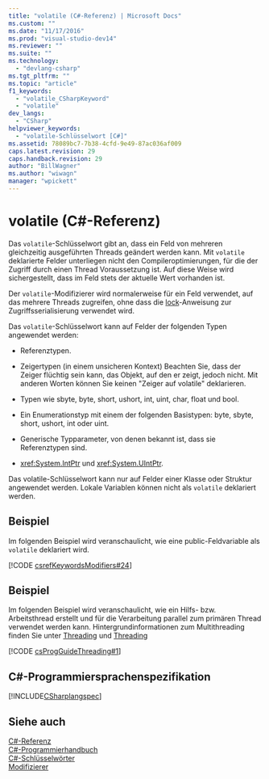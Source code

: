 ```yaml
---
title: "volatile (C#-Referenz) | Microsoft Docs"
ms.custom: ""
ms.date: "11/17/2016"
ms.prod: "visual-studio-dev14"
ms.reviewer: ""
ms.suite: ""
ms.technology: 
  - "devlang-csharp"
ms.tgt_pltfrm: ""
ms.topic: "article"
f1_keywords: 
  - "volatile_CSharpKeyword"
  - "volatile"
dev_langs: 
  - "CSharp"
helpviewer_keywords: 
  - "volatile-Schlüsselwort [C#]"
ms.assetid: 78089bc7-7b38-4cfd-9e49-87ac036af009
caps.latest.revision: 29
caps.handback.revision: 29
author: "BillWagner"
ms.author: "wiwagn"
manager: "wpickett"
---
```

# volatile (C#-Referenz)
Das `volatile`\-Schlüsselwort gibt an, dass ein Feld von mehreren gleichzeitig ausgeführten Threads geändert werden kann.  Mit `volatile` deklarierte Felder unterliegen nicht den Compileroptimierungen, für die der Zugriff durch einen Thread Voraussetzung ist.  Auf diese Weise wird sichergestellt, dass im Feld stets der aktuelle Wert vorhanden ist.  
  
 Der `volatile`\-Modifizierer wird normalerweise für ein Feld verwendet, auf das mehrere Threads zugreifen, ohne dass die [lock](../../../csharp/language-reference/keywords/lock-statement.md)\-Anweisung zur Zugriffsserialisierung verwendet wird.  
  
 Das `volatile`\-Schlüsselwort kann auf Felder der folgenden Typen angewendet werden:  
  
-   Referenztypen.  
  
-   Zeigertypen \(in einem unsicheren Kontext\)  Beachten Sie, dass der Zeiger flüchtig sein kann, das Objekt, auf den er zeigt, jedoch nicht.  Mit anderen Worten können Sie keinen "Zeiger auf volatile" deklarieren.  
  
-   Typen wie sbyte, byte, short, ushort, int, uint, char, float und bool.  
  
-   Ein Enumerationstyp mit einem der folgenden Basistypen: byte, sbyte, short, ushort, int oder uint.  
  
-   Generische Typparameter, von denen bekannt ist, dass sie Referenztypen sind.  
  
-   <xref:System.IntPtr> und <xref:System.UIntPtr>.  
  
 Das volatile\-Schlüsselwort kann nur auf Felder einer Klasse oder Struktur angewendet werden.  Lokale Variablen können nicht als `volatile` deklariert werden.  
  
## Beispiel  
 Im folgenden Beispiel wird veranschaulicht, wie eine public\-Feldvariable als `volatile` deklariert wird.  
  
 [!CODE [csrefKeywordsModifiers#24](../CodeSnippet/VS_Snippets_VBCSharp/csrefKeywordsModifiers#24)]  
  
## Beispiel  
 Im folgenden Beispiel wird veranschaulicht, wie ein Hilfs\- bzw. Arbeitsthread erstellt und für die Verarbeitung parallel zum primären Thread verwendet werden kann.  Hintergrundinformationen zum Multithreading finden Sie unter [Threading](../Topic/Managed%20Threading.md) und [Threading](../Topic/Threading%20\(C%23%20and%20Visual%20Basic\).md)  
  
 [!CODE [csProgGuideThreading#1](../CodeSnippet/VS_Snippets_VBCSharp/csProgGuideThreading#1)]  
  
## C\#\-Programmiersprachenspezifikation  
 [!INCLUDE[CSharplangspec](../../../csharp/language-reference/keywords/includes/csharplangspec_md.md)]  
  
## Siehe auch  
 [C\#\-Referenz](../../../csharp/language-reference/index.md)   
 [C\#\-Programmierhandbuch](../../../csharp/programming-guide/index.md)   
 [C\#\-Schlüsselwörter](../../../csharp/language-reference/keywords/index.md)   
 [Modifizierer](../../../csharp/language-reference/keywords/modifiers.md)